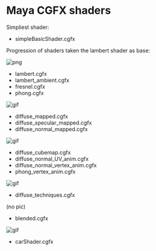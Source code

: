 # Maya CGFX shaders

Simpliest shader:
- simpleBasicShader.cgfx

Progression of shaders taken the lambert shader as base:

![png](http://imgur.com/aOpphnf.png)
- lambert.cgfx
- lambert_ambient.cgfx
- fresnel.cgfx
- phong.cgfx


![gif](http://imgur.com/xbmgh4o.gif)
- diffuse_mapped.cgfx
- diffuse_specular_mapped.cgfx
- diffuse_normal_mapped.cgfx


![gif](http://imgur.com/kRy3jmW.gif)
- diffuse_cubemap.cgfx
- diffuse_normal_UV_anim.cgfx
- diffuse_normal_vertex_anim.cgfx
- phong_vertex_anim.cgfx


![gif](http://i.imgur.com/CrL3uHR.gif)
- diffuse_techniques.cgfx


(no pic)
- blended.cgfx


![gif](http://imgur.com/1zYe97v.gif)
- carShader.cgfx